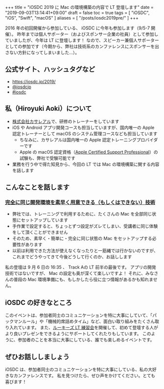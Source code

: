 +++
title = "iOSDC 2019 に Mac の環境構築の内容で LT 登壇します"
date = "2019-09-03T13:14:41+09:00"
draft = false
toc = true
tags = [ "iOSDC", "iOS", "Swift", "macOS" ]
aliases = [ "/posts/iosdc2019pre/" ]
+++

2016 年の初回開催から参加している、 iOSDC に今年も参加します（9/5-7 開催）。
昨年までは個人サポーター（およびスポンサー企業の社員）として参加していましたが、今年は LT に登壇します！
なので、スピーカー兼個人サポーターとしての参加です（今期から、弊社は技術系のカンファレンスにスポンサーを出さない方針になってしまいました…）。

## 公式サイト、ハッシュタグなど
- https://iosdc.jp/2019/
- [@iosdcjp](https://twitter.com/iosdcjp)
- [#iosdc](https://twitter.com/hashtag/iosdc?src=hash)

## 私（Hiroyuki Aoki）について
- [株式会社カサレアル](https://www.casareal.co.jp/)で、研修のトレーナーをしています
- iOS や Android アプリ開発コースも担当していますが、国内唯一の Apple 認定トレーナーとして macOS のシステム管理コースなども担当しています
    - ちなみに、カサレアルは国内唯一の Apple 認定トレーニングプロバイダーです
    - Apple の macOS 認定資格（[Apple Certified Support Professional](https://training.apple.com/us/en/recognition)）の試験も、弊社で受験可能です
- 業務を行う中で得た知見から、今回の LT では Mac の環境構築に関する内容を話します

## こんなことを話します
### [完全に同じ開発環境を素早く用意できる（もしくはできない）技術](https://fortee.jp/iosdc-japan-2019/proposal/973963ea-c6b2-46aa-a15b-1b34af099c84)
- 弊社では、トレーニングで利用するために、たくさんの Mac を全部同じ状態にセットアップしています
- 手作業で設定すると、ちょっとずつ設定がズレてしまい、受講者に同じ体験をして頂くことができません
- そのため、素早く・簡単に・完全に同じ状態の Mac をセットアップする必要性があります
- 以前は利用できた方法が使えなくなったりと一筋縄では行かないのですが、これまでどうやってきて今後どうして行くのか、お話しします

私の登壇は 9 月 6 日の 16:35 、 Track Aの LT 前半の最後です。
アプリの開発技術ではないですが、 Mac の設定も奥が深くて楽しいですよ！
それに、みなさんの普段の Mac 環境準備にも、もしかしたら役に立つ情報があるかも知れません。

## iOSDC の好きなところ
このイベントは、参加者同士のコミュニケーションを特に大事にしていて、「パックマンルール」や「機械的席詰めタイム」など、面白い取り組みをたくさん取り入れています。
また、[ルーキーズ LT 練習会](https://blog.iosdc.jp/2019/08/28/rookies-lt-practice-session/)を開催して、初めて登壇する人がより良いプレゼンをできるようにサポートしてくれたりもしています。
このように、参加者のことを本当に大事にしている、誰でも楽しめるイベントです。

## ぜひお話ししましょう
iOSDC は、参加者同士のコミュニケーションを特に大事にしている、私の大好きなカンファレンスです。
私を見つけたら、ぜひ声をかけてください。とても喜びます！
